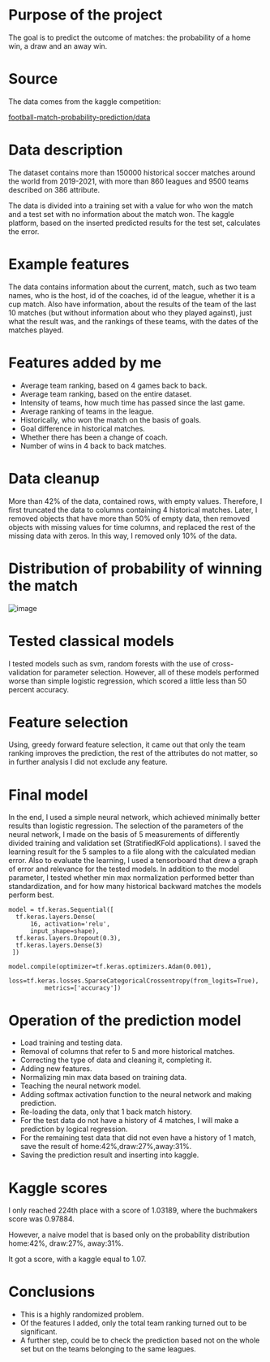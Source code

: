 Purpose of the project
==================

The goal is to predict the outcome of matches: the probability of a home win, a draw and an away win.  

Source
==================
The data comes from the kaggle competition:

[football-match-probability-prediction/data](https://www.kaggle.com/competitions/football-match-probability-prediction/data)

Data description
===================

The dataset contains more than 150000 historical soccer matches around the world from 2019-2021, with more than 860 leagues and 9500 teams described on 386 attribute.


The data is divided into a training set with a value for who won the match and a test set with no information about the match won. The kaggle platform, based on the inserted predicted results for the test set, calculates the error.



Example features
===================

The data contains information about the current, match, such as two team names, who is the host, id of the coaches, id of the league, whether it is a cup match. Also have information, about the results of the team of the last 10 matches (but without information about who they played against), just what the result was, and the rankings of these teams, with the dates of the matches played.


Features added by me
===================

* Average team ranking, based on 4 games back to back.
* Average team ranking, based on the entire dataset.
* Intensity of teams, how much time has passed since the last game.
* Average ranking of teams in the league.
* Historically, who won the match on the basis of goals.
* Goal difference in historical matches.
* Whether there has been a change of coach.
* Number of wins in 4 back to back matches.

Data cleanup
===================

More than 42\% of the data, contained rows, with empty values.
Therefore, I first truncated the data to columns containing 4 historical matches. Later, I removed objects that have more than 50\% of empty data, then removed objects with missing values for time columns, and replaced the rest of the missing data with zeros. In this way, I removed only 10\% of the data. 

Distribution of probability of winning the match
===================

![image](image/Rozkład_prawdobodopienstwa_wygrania_meczu.png)



Tested classical models
===================

I tested models such as svm, random forests with the use of cross-validation for parameter selection. However, all of these models performed worse than simple logistic regression, which scored a little less than 50 percent accuracy.  


Feature selection
===================

Using, greedy forward feature selection, it came out that only the team ranking improves the prediction, the rest of the attributes do not matter, so in further analysis I did not exclude any feature.


Final model
===================

In the end, I used a simple neural network, which achieved minimally better results than logistic regression. The selection of the parameters of the neural network, I made on the basis of 5 measurements of differently divided training and validation set (StratifiedKFold applications). I saved the learning result for the 5 samples to a file along with the calculated median error. Also to evaluate the learning, I used a tensorboard that drew a graph of error and relevance for the tested models. In addition to the model parameter, I tested whether min max normalization performed better than standardization, and for how many historical backward matches the models perform best.

```
model = tf.keras.Sequential([
  tf.keras.layers.Dense(
      16, activation='relu',
      input_shape=shape),
  tf.keras.layers.Dropout(0.3),
  tf.keras.layers.Dense(3)
 ])

model.compile(optimizer=tf.keras.optimizers.Adam(0.001),
          loss=tf.keras.losses.SparseCategoricalCrossentropy(from_logits=True),
          metrics=['accuracy'])
```



Operation of the prediction model
===================

* Load training and testing data.
* Removal of columns that refer to 5 and more historical matches.
* Correcting the type of data and cleaning it, completing it.
* Adding new features.
* Normalizing min max data based on training data.
* Teaching the neural network model.
* Adding softmax activation function to the neural network and making prediction.
* Re-loading the data, only that 1 back match history. 
* For the test data do not have a history of 4 matches, I will make a prediction by logical regression.
* For the remaining test data that did not even have a history of 1 match, save the result of home:42%,draw:27%,away:31%.
* Saving the prediction result and inserting into kaggle. 

Kaggle scores
===================

I only reached 224th place with a score of 1.03189, where the buchmakers score was 0.97884. 

However, a naive model that is based only on the probability distribution home:42%, draw:27%, away:31%.

It got a score, with a kaggle equal to 1.07.

Conclusions
===================

 * This is a highly randomized problem.
 * Of the features I added, only the total team ranking turned out to be significant.
 * A further step, could be to check the prediction based not on the whole set but on the teams belonging to the same leagues. 
